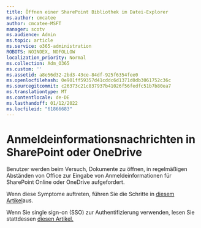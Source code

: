 ```yaml
---
title: Öffnen einer SharePoint Bibliothek im Datei-Explorer
ms.author: cmcatee
author: cmcatee-MSFT
manager: scotv
ms.audience: Admin
ms.topic: article
ms.service: o365-administration
ROBOTS: NOINDEX, NOFOLLOW
localization_priority: Normal
ms.collection: Adm_O365
ms.custom: ''
ms.assetid: a8e56d32-2bd3-43ce-84df-925f6354fee0
ms.openlocfilehash: 0e901ff59357d41cddc6d1371d0db3061752c36c
ms.sourcegitcommit: c26373c21c837937b41026f56fedfc51b7b80ea7
ms.translationtype: MT
ms.contentlocale: de-DE
ms.lasthandoff: 01/12/2022
ms.locfileid: "61866683"
---
```

# <a name="credential-messages-in-sharepoint-or-onedrive"></a>Anmeldeinformationsnachrichten in SharePoint oder OneDrive

Benutzer werden beim Versuch, Dokumente zu öffnen, in regelmäßigen Abständen von Office zur Eingabe von Anmeldeinformationen für SharePoint Online oder OneDrive aufgefordert.

Wenn diese Symptome auftreten, führen Sie die Schritte in [diesem Artikel](https://support.microsoft.com/help/2913639/office-applications-periodically-prompt-for-credentials-to-sharepoint)aus.

Wenn Sie single sign-on (SSO) zur Authentifizierung verwenden, lesen Sie stattdessen [diesen Artikel.](https://support.microsoft.com/help/4025962/cant-sign-in-after-update-to-office-2016-build-16-0-7967-on-windows-10)
